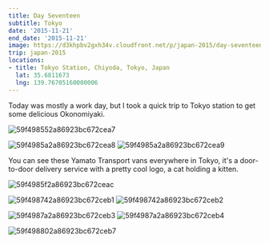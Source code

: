 ```yaml
---
title: Day Seventeen
subtitle: Tokyo
date: '2015-11-21'
end_date: '2015-11-21'
image: https://d3khpbv2gxh34v.cloudfront.net/p/japan-2015/day-seventeen/59f4983f2a86923bc672cea0.jpg
trip: japan-2015
locations:
- title: Tokyo Station, Chiyoda, Tokyo, Japan
  lat: 35.6811673
  lng: 139.76705160000006
---
```


Today was mostly a work day, but I took a quick trip to Tokyo station to get some delicious Okonomiyaki.

![59f498552a86923bc672cea7](https://d3khpbv2gxh34v.cloudfront.net/p/japan-2015/day-seventeen/59f4985a2a86923bc672ceaa.jpg "1.506")

![59f4985a2a86923bc672cea8](https://d3khpbv2gxh34v.cloudfront.net/p/japan-2015/day-seventeen/59f4985f2a86923bc672ceab.jpg "1.506")
![59f4985a2a86923bc672cea9](https://d3khpbv2gxh34v.cloudfront.net/p/japan-2015/day-seventeen/59f498642a86923bc672cead.jpg "1.506")

You can see these Yamato Transport vans everywhere in Tokyo, it's a door-to-door delivery service with a pretty cool logo, a cat holding a kitten.

![59f4985f2a86923bc672ceac](https://d3khpbv2gxh34v.cloudfront.net/p/japan-2015/day-seventeen/59f498652a86923bc672ceae.jpg "1.5")

![59f498742a86923bc672ceb1](https://d3khpbv2gxh34v.cloudfront.net/p/japan-2015/day-seventeen/59f4987b2a86923bc672ceb5.jpg "1.5")
![59f498742a86923bc672ceb2](https://d3khpbv2gxh34v.cloudfront.net/p/japan-2015/day-seventeen/59f498812a86923bc672ceb8.jpg "1.5")

![59f4987a2a86923bc672ceb3](https://d3khpbv2gxh34v.cloudfront.net/p/japan-2015/day-seventeen/59f498832a86923bc672ceb9.jpg "1.5")
![59f4987a2a86923bc672ceb4](https://d3khpbv2gxh34v.cloudfront.net/p/japan-2015/day-seventeen/59f498872a86923bc672ceba.jpg "0.667")

![59f498802a86923bc672ceb7](https://d3khpbv2gxh34v.cloudfront.net/p/japan-2015/day-seventeen/59f498882a86923bc672cebb.jpg "1.5")

